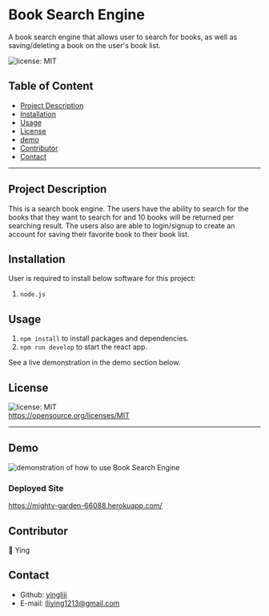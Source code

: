 # Book Search Engine

A book search engine that allows user to search for books, as well as saving/deleting a book on the user's book list.

![license: MIT](https://img.shields.io/badge/license-MIT-orange)

## Table of Content

- [Project Description](#description)
- [Installation](#installation)
- [Usage](#usage)
- [License](#license)
- [demo](#demo)
- [Contributor](#contributor)
- [Contact](#contact)

---

## Project Description

This is a search book engine. The users have the ability to search for the books that they want to search for and 10 books will be returned per searching result. The users also are able to login/signup to create an account for saving their favorite book to their book list.

## Installation

User is required to install below software for this project:

1. `node.js`

## Usage

1.  `npm install` to install packages and dependencies.
2.  `npm run develop` to start the react app.

See a live demonstration in the demo section below.

## License

![license: MIT](https://img.shields.io/badge/license-MIT-orange)\
 https://opensource.org/licenses/MIT

---

## Demo

![demonstration of how to use Book Search Engine](./assets/Demo.gif)

### Deployed Site

https://mighty-garden-66088.herokuapp.com/

## Contributor

:woman: Ying

## Contact

- Github: [yingliii](https://github.com/yingliii)
- E-mail: lliying1213@gmail.com
